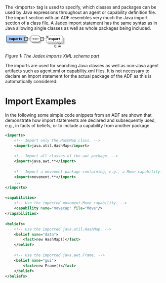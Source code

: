 The &lt;imports&gt; tag is used to specify, which classes and packages can be used by Java expressions throughout an agent or capability definition file. The import section with an ADF resembles very much the Java import section of a class file. A Jadex import statement has the same syntax as in Java allowing single classes as well as whole packages being included.


![](jadeximportsadf.png)

*Figure 1: The Jadex imports XML schema part*


The imports are used for searching Java classes as well as non-Java agent artifacts such as agent.xml or capability.xml files. It is not necessary to declare an import statement for the actual package of the ADF as this is automatically considered.

# Import Examples

In the following some simple code snippets from an ADF are shown that demonstrate how import statements are declared and subsequently used, e.g., in facts of beliefs, or to include a capability from another package.



```xml
<imports>
    <!-- Import only the HashMap class. -->
    <import>java.util.HashMap</import>

    <!-- Import all classes of the awt package. -->
    <import>java.awt.**</import>

    <!-- Import a movement package containing, e.g., a Move capability. -->
    <import>movement.**</import>
    ...
</imports>

<capabilities>
    <!-- Use the imported movement.Move capability. -->
    <capability name="movecap" file="Move"/>
</capabilities>

<beliefs>
    <!-- Use the imported java.util.HashMap. -->
    <belief name="data">
        <fact>new HashMap()</fact>
    </belief>

    <!-- Use the imported java.awt.Frame. -->
    <belief name="gui">
        <fact>new Frame()</fact>
    </belief>
</beliefs>

```

